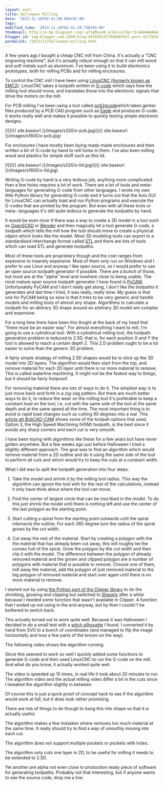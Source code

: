 ```yaml
---
layout: post
title: Halloween Milling
date: '2013-11-18T02:41:00.000+01:00'
tags:
modified_time: '2013-11-18T02:41:19.758+01:00'
thumbnail: http://4.bp.blogspot.com/-q7JgMyoxN_4/Uolu1rDprrI/AAAAAAAAAI4/dK67iQdfCmc/s72-c/x-pcb.jpg
blogger_id: tag:blogger.com,1999:blog-4618495377058807667.post-427762470802484282
permalink: /2013/11/halloween-milling.html
---
```


A few years ago I bought a cheap CNC mill from China. It's actually a
"CNC engraving machine", but it's actually robust enough so that it
can mill wood and soft metals such as aluminum. Ḯ've been using it to
build electronics prototypes, both for milling PCBs and for milling
enclosures.

To control the CNC mill I have been using [LinuxCNC (formerly known as
EMC2)](http://www.linuxcnc.org/). LinuxCNC takes a toolpath written in
[G-code](http://en.wikipedia.org/wiki/G-code) which says how the
milling tool should move, and translates those into the electronic
signals that drive the motors on the mill.

For PCB milling I've been using a tool called
[pcb2gcode](http://sourceforge.net/apps/mediawiki/pcb2gcode)which
takes gerber files produced by a PCB CAD program such as
[Eagle](http://www.cadsoftusa.com/) and produces G-code. It works
really well and makes it possible to quickly testing simple electronic
designs.

[![]({{ site.baseurl }}/images/s320/x-pcb.jpg)]({{ site.baseurl }}/images/s1600/x-pcb.jpg)

For enclosures I have mostly been bying ready-made enclosures and then
written a bit of G-code by hand to mill holes in them. I've also been
milling wood and plastics for simple stuff such as this lid.

[![]({{ site.baseurl }}/images/s320/x-lid.jpg)]({{ site.baseurl }}/images/s1600/x-lid.jpg)

Writing G-code by hand is a very tedious job, anything more
complicated than a few holes requires a lot of work. There are a lot
of tools and meta- languages for generating G-code from other
languages. I wrote my own little Python library for generating G-code
and it turns out that the Axis GUI for LinuxCNC can actually load and
run Python programs and execute the G-codes that are printed by the
program. But even with all these tools or meta- languages it's still
quite tedious to generate the toolpaths by hand.

It would be even nicer if there was a way to create a 3D model in a
tool such as [OpenSCAD](http://www.openscad.org/) or
[Blender](http://www.blender.org/) and then magically let a tool
generate G-code, a toolpath which tells the mill how the tool should
move to create a physical object which looks like the model. Most 3D
modeling tools can export to a standardised interchange format called
[STL](http://en.wikipedia.org/wiki/STL_(file_format)) and there are
lots of tools which can read STL and generate toolpaths.

Most of these tools are proprietary though and the cost ranges from
expensive to insanely expensive. Most of them only run on Windows and
I prefer to use Linux and anyway I like open source, so I would prefer
to use an open source toolpath generator if possible. There are a
bunch of those, but most are at the "alpha" level and nowhere close to
being usable. The most mature open source toolpath generator I have
found is [PyCAM](http://pycam.sourceforge.net/). Unfortunately PyCAM
and I don't really get along, I don't like the toolpaths it generates
and last time I tried, it was really, really slow. My guess is that
one for PyCAM being so slow is that it tries to be very generic and
handle models and milling tools of almost any shape. Algorithms to
calculate a toolpath for an abitrary 3D shape around an arbitrary 3D
model are complex and expensive.

For a long time there have been this thoght at the back of my head
that "there must be an easier way". For almost everything I want to
mill, I'm going to use a cylindrical tool. With a cylindrical milling
tool, the toolpath generation problem is reduced to 2.5D, that is, for
each position X and Y the tool is allowed to reach a certain depth
Z. This 2.D problem ought to be a lot easier to solve than the generic
3D problem.

A fairly simple strategy of milling 2.5D shapes would be to slice up
the 3D model into 2D layers. The algorithm would then start from the
top, and remove material for each 2D layer until there is no more
material to remove. This is called waterline machining. It might not
be the fastest way to things, but it should be fairly foolproof.

For removing material there are lots of ways to do it. The simplest
way is to just move back and forth in a zig-zag pattern. But there are
much better ways to do it, to reduce the wear on the milling tool it's
preferable to keep a constant load on the tool, i.e. cut with the same
side of the tool at the same depth and at the same speed all the
time. The most important thing is to avoid is rapid load changes such
as cutting 90 degrees into a wal. This [article att
BobCAD-CAM](http://bobcad.com/cad-cam-software-high-speed-machining/)
shows some of the toolpah options that used. Option 3, the High Speed
Machining (HSM) toolpath, is the best since it avoids any sharp
corners and each cut is very smooth.

I have been toying with algorithms like these for a few years but have
never gotten anywhere. But a few weeks ago just before Halloween I
tried a slightly different approach. The goal was to find an algorithm
which would remove material from a 2D outline and do it using the same
side of the tool to perform all cuts and which would try to keep the
cuts at a constant width.

What I did was to split the toolpath generation into four steps.

1. Take the model and shrink it by the milling tool radius. This way
the algorithm can ignore the tool with for the rest of the
calculations, instead it only have think about where the tool can
move.

2. Find the center of largest circle that can be inscribed in the
model. To do this just shrink the model until there is nothing left
and use the center of the last polygon as the starting point.

3. Start cutting a spiral from the starting point outwards until the
spiral intersects the outline. For each 360 degree turn the radius of
the spiral grows by the cut width.

4. Cut away the rest of the material. Start by creating a polygon with
the the material that has already been cut away, this will roughly be
the convex hull of the spiral. Grow the polygon by the cut width and
then clip it with the model. The difference between the polygon of
already removed material and the grown and clipped polygon are a
number of polygons with material that is possible to remove. Choose
one of them, mill away the material, add the polygon of just removed
material to the big polygon of removed material and start over again
until there is no more material to remove.

I started out by using [the Python port of the Clipper
library](http://www.angusj.com/delphi/clipper.php) to do the
shrinking, growing and clipping but switched to
[Shapely](https://pypi.python.org/pypi/Shapely) after a while because
I needed some function that wasn't available in Clipper. A function
that I ended up not using in the end anyway, but by then I couldn't be
bothered to switch back.

This actually turned out to work quite well. Because it was Halloween
I decided to do a small test with a [witch
silhouette](http://free.clipartof.com/details/118-Witch-Flying-Silhouette-Free-Hallow/een-Vector-Clipart-Illustration)
I found. I converted it by hand from SVG to a bunch of coordinates
(and managed to flip the image horizontally and lose a few parts of
the broom on the way).

The following video shows the algorithm running.

Since this seemed to work so well I quickly added some functions to
generate G-code and then used LinuxCNC to run the G-code on the
mill. And what do you know, it actually worked quite well.

The video is speeded up 10 times, in real life it took about 20
minutes to run.  The algorithm video and the actual milling video
differ a bit in the cuts since I tweaked the algorithm slightly in
between.

Of course this is just a quick proof of concept hack to see if the
algorithm would work at fall, but it does look rather promising.

There are lots of things to do though to bang this into shape so that
it is actually useful.

The algorithm makes a few mistakes where removes too much material at
the same time. It really should try to find a way of smoothly moving
into each cut.

The algorithm does not support multiple pockets or pockets with holes.

The algorithm only cuts one layer in 2D, to be useful for milling it
needs to be extended to 2.5D.

Yet another pre alpha not even close to production ready piece of
software for generating toolpaths. Probably not that interesting, but
if anyone wants to see the source code, drop me a line.
